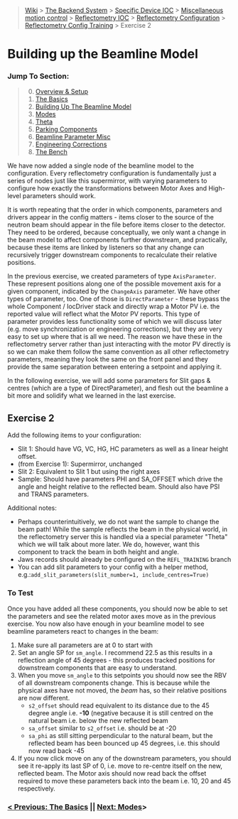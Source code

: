 > [Wiki](Home) > [The Backend System](The-Backend-System) > [Specific Device IOC](Specific-Device-IOC) > [Miscellaneous motion control](Miscellaneous-Motion-Control) > [Reflectometry IOC](Reflectometry-IOC) > [Reflectometry Configuration](Reflectometry-Configuration) > [Reflectometry Config Training](https://github.com/ISISComputingGroup/ibex_developers_manual/wiki/Reflectometry-Config-Training-%E2%80%90-Overview-&-Setup) > Exercise 2

# Building up the Beamline Model

### Jump To Section:
> 0. [Overview & Setup](https://github.com/ISISComputingGroup/ibex_developers_manual/wiki/Reflectometry-Config-Training-%E2%80%90-Overview-&-Setup)
> 1. [The Basics](https://github.com/ISISComputingGroup/ibex_developers_manual/wiki/Reflectometry-Config-Training-%E2%80%90-Exercise-1)
>1. [Building Up The Beamline Model](https://github.com/ISISComputingGroup/ibex_developers_manual/wiki/Reflectometry-Config-Training-%E2%80%90-Exercise-2)
>1. [Modes](https://github.com/ISISComputingGroup/ibex_developers_manual/wiki/Reflectometry-Config-Training-%E2%80%90-Exercise-3) 
>1. [Theta](https://github.com/ISISComputingGroup/ibex_developers_manual/wiki/Reflectometry-Config-Training-%E2%80%90-Exercise-4)
>1. [Parking Components](https://github.com/ISISComputingGroup/ibex_developers_manual/wiki/Reflectometry-Config-Training-%E2%80%90-Exercise-5)
>1. [Beamline Parameter Misc](https://github.com/ISISComputingGroup/ibex_developers_manual/wiki/Reflectometry-Config-Training-%E2%80%90-Exercise-6)
>1. [Engineering Corrections](https://github.com/ISISComputingGroup/ibex_developers_manual/wiki/Reflectometry-Config-Training-%E2%80%90-Exercise-7)
>1. [The Bench](https://github.com/ISISComputingGroup/ibex_developers_manual/wiki/Reflectometry-Config-Training-%E2%80%90-Exercise-8)

We have now added a single node of the beamline model to the configuration. Every reflectometry configuration is fundamentally just a series of nodes just like this supermirror, with varying parameters to configure how exactly the transformations between Motor Axes and High-level parameters should work. 

It is worth repeating that the order in which components, parameters and drivers appear in the config matters - items closer to the source of the neutron beam should appear in the file before items closer to the detector. They need to be ordered, because conceptually, we only want a change in the beam model to affect components further downstream, and practically, because these items are linked by listeners so that any change can recursively trigger downstream components to recalculate their relative positions.

In the previous exercise, we created parameters of type `AxisParameter`. These represent positions along one of the possible movement axis for a given component, indicated by the `ChangeAxis` parameter. We have other types of parameter, too. One of those is `DirectParameter` - these bypass the whole Component / IocDriver stack and directly wrap a Motor PV i.e. the reported value will reflect what the Motor PV reports. This type of parameter provides less functionality some of which we will discuss later (e.g. move synchronization or engineering corrections), but they are very easy to set up where that is all we need. The reason we have these in the reflectometry server rather than just interacting with the motor PV directly is so we can make them follow the same convention as all other reflectometry parameters, meaning they look the same on the front panel and they provide the same separation between entering a setpoint and applying it.


In the following exercise, we will add some parameters for Slit gaps & centres (which are a type of DirectParameter), and flesh out the beamline a bit more and solidify what we learned in the last exercise.

## Exercise 2

Add the following items to your configuration:
- Slit 1: Should have VG, VC, HG, HC parameters as well as a linear height offset.
- (from Exercise 1): Supermirror, unchanged
- Slit 2: Equivalent to Slit 1 but using the right axes
- Sample: Should have parameters PHI and SA_OFFSET which drive the angle and height relative to the reflected beam. Should also have PSI and TRANS parameters.

Additional notes:
- Perhaps counterintuitively, we do not want the sample to change the beam path! While the sample reflects the beam in the physical world, in the reflectometry server this is handled via a special parameter "Theta" which we will talk about more later. We do, however, want this component to track the beam in both height and angle.
- Jaws records should already be configured on the `REFL_TRAINING` branch
- You can add slit parameters to your config with a helper method, e.g.:`add_slit_parameters(slit_number=1, include_centres=True)`

### To Test
Once you have added all these components, you should now be able to set the parameters and see the related motor axes move as in the previous exercise. You now also have enough in your beamline model to see beamline parameters react to changes in the beam:
1. Make sure all parameters are at 0 to start with
1. Set an angle SP for `sm_angle`. I recommend 22.5 as this results in a reflection angle of 45 degrees - this produces tracked positions for downstream components that are easy to understand. 
1. When you move `sm_angle` to this setpoints you should now see the RBV of all downstream components change. This is because while the physical axes have not moved, the *beam* has, so their relative positions are now different.
    - `s2_offset` should read equivalent to its distance due to the 45 degree angle i.e. **-10** (negative because it is still centred on the natural beam i.e. below the new reflected beam
    - `sa_offset` similar to `s2_offset` i.e. should be at -20
    - `sa_phi` as still sitting perpendicular to the natural beam, but the reflected beam has been bounced up 45 degrees, i.e. this should now read back -45 
1. If you now click move on any of the downstream parameters, you should see it re-apply its last SP of 0, i.e. move to re-centre itself on the new, reflected beam. The Motor axis should now read back the offset required to move these parameters back into the beam i.e. 10, 20 and 45 respectively.


### [< Previous: The Basics](https://github.com/ISISComputingGroup/ibex_developers_manual/wiki/Reflectometry-Config-Training-%E2%80%90-Exercise-1) || [Next: Modes](https://github.com/ISISComputingGroup/ibex_developers_manual/wiki/Reflectometry-Config-Training-%E2%80%90-Exercise-3)>

